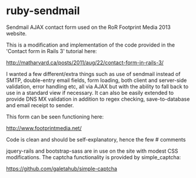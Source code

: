 ruby-sendmail
=============

Sendmail AJAX contact form used on the RoR Footprint Media 2013 website.

This is a modification and implementation of the code provided in the 'Contact form in Rails 3' tutorial here:

http://matharvard.ca/posts/2011/aug/22/contact-form-in-rails-3/

I wanted a few different/extra things such as use of sendmail instead of SMTP, double-entry email fields, form loading, both client and server-side validation, error handling etc, all via AJAX but with the ability to fall back to use in a standard view if necessary. It can also be easily extended to provide DNS MX validation in addition to regex checking, save-to-database and email receipt to sender.

This form can be seen functioning here:

http://www.footprintmedia.net/

Code is clean and should be self-explanatory, hence the few # comments

jquery-rails and bootstrap-sass are in use on the site with modest CSS modifications. The captcha functionality is provided by simple_captcha:

https://github.com/galetahub/simple-captcha
